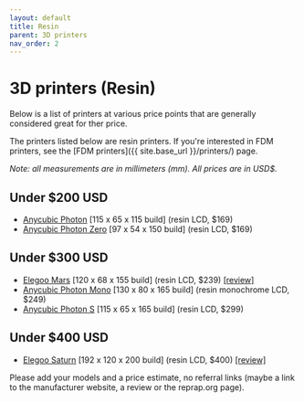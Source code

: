 ```yaml
---
layout: default
title: Resin
parent: 3D printers
nav_order: 2
---
```


# 3D printers (Resin)


Below is a list of printers at various price points that are generally considered great for ther price.

The printers listed below are resin printers. If you're interested in FDM printers, see the [FDM printers]({{ site.base_url }}/printers/) page.

*Note: all measurements are in millimeters (mm). All prices are in USD$.*

## Under $200 USD
- [Anycubic Photon](https://www.anycubic.com/collections/huge-sale/products/anycubic-photon-3d-printer) [115 x 65 x 115 build] (resin LCD, $169)
- [Anycubic Photon Zero](https://www.anycubic.com/collections/anycubic-photon-3d-printers/products/anycubic-photon-zero) [97 x 54 x 150 build] (resin LCD, $169)

## Under $300 USD
- [Elegoo Mars](https://aliexpress.com/item/33029403819.html) [120 x 68 x 155 build] (resin LCD, $239) [[review]](https://)
- [Anycubic Photon Mono](https://www.anycubic.com/collections/anycubic-photon-3d-printers/products/photon-mono-resin-3d-printer) [130 x 80 x 165 build] (resin monochrome LCD, $249)
- [Anycubic Photon S](https://www.anycubic.com/collections/anycubic-photon-3d-printers/products/anycubic-photon-s) [115 x 65 x 165 build] (resin LCD, $299)

## Under $400 USD
- [Elegoo Saturn](https://www.elegoosaturn.com/products/elegoo-saturn-8-9-inch-4k-uv-lcd-3d-printer) [192 x 120 x 200 build] (resin LCD, $400) [[review]](https://)

Please add your models and a price estimate, no referral links (maybe a link to the manufacturer website, a review or the reprap.org page).

